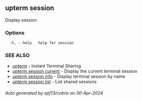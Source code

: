 ## upterm session

Display session

### Options

```
  -h, --help   help for session
```

### SEE ALSO

* [upterm](upterm.md)	 - Instant Terminal Sharing
* [upterm session current](upterm_session_current.md)	 - Display the current terminal session
* [upterm session info](upterm_session_info.md)	 - Display terminal session by name
* [upterm session list](upterm_session_list.md)	 - List shared sessions

###### Auto generated by spf13/cobra on 30-Apr-2024
